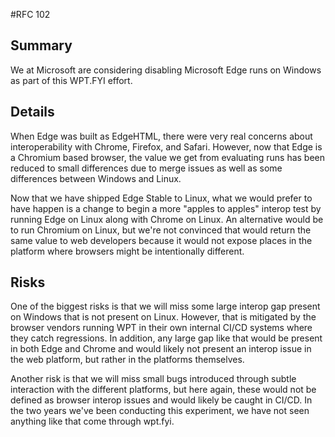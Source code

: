 #RFC 102

## Summary
We at Microsoft are considering disabling Microsoft Edge runs on Windows as part of this WPT.FYI effort. 

## Details
When Edge was built as EdgeHTML, there were very real concerns about interoperability with Chrome, Firefox, and Safari. However, now that Edge is a Chromium based browser, the value we get from evaluating runs has been reduced to small differences due to merge issues as well as some differences between Windows and Linux.

Now that we have shipped Edge Stable to Linux, what we would prefer to have happen is a change to begin a more "apples to apples" interop test by running Edge on Linux along with Chrome on Linux. An alternative would be to run Chromium on Linux, but we're not convinced that would return the same value to web developers because it would not expose places in the platform where browsers might be intentionally different.

## Risks
One of the biggest risks is that we will miss some large interop gap present on Windows that is not present on Linux. However, that is mitigated by the browser vendors running WPT in their own internal CI/CD systems where they catch regressions. In addition, any large gap like that would be present in both Edge and Chrome and would likely not present an interop issue in the web platform, but rather in the platforms themselves.

Another risk is that we will miss small bugs introduced through subtle interaction with the different platforms, but here again, these would not be defined as browser interop issues and would likely be caught in CI/CD. In the two years we've been conducting this experiment, we have not seen anything like that come through wpt.fyi.
